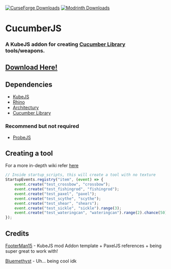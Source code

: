 [![CurseForge Downloads](https://img.shields.io/curseforge/dt/981646?style=for-the-badge&logo=curseforge&color=ff784d)](https://www.curseforge.com/minecraft/mc-mods/cucumberjs)
[![Modrinth Downloads](https://img.shields.io/modrinth/dt/BjdncDG7?style=for-the-badge&logo=modrinth&color=17b85a)](https://modrinth.com/mod/cucumberjs)

# CucumberJS
### A KubeJS addon for creating [Cucumber Library](https://github.com/BlakeBr0/Cucumber) tools/weapons.

## [Download Here!](https://modrinth.com/mod/cucumberjs)

## Dependencies
- [KubeJS](https://www.curseforge.com/minecraft/mc-mods/kubejs)
- [Rhino](https://www.curseforge.com/minecraft/mc-mods/rhino)
- [Architectury](https://www.curseforge.com/minecraft/mc-mods/architectury-api)
- [Cucumber Library](https://www.curseforge.com/minecraft/mc-mods/cucumber)
### Recommend but not required
- [ProbeJS](https://www.curseforge.com/minecraft/mc-mods/probejs)

## Creating a tool
For a more in-depth wiki refer [here](https://github.com/Bluemethyst/CucumberJS/wiki)
```js
// Inside startup_scripts, this will create a tool with no texture
StartupEvents.registry("item", (event) => {
    event.create("test_crossbow", "crossbow");
    event.create("test_fishingrod", "fishingrod");
    event.create("test_paxel", "paxel");
    event.create("test_scythe", "scythe");
    event.create("test_shear", "shears");
    event.create("test_sickle", "sickle").range(3);
    event.create("test_wateringcan", "wateringcan").range(2).chance(50);
});
```

## Credits
[FooterMan15](https://github.com/FooterMan15) - KubeJS mod Addon template + PaxelJS references + being super great to work with!

[Bluemethyst](https://bluemethyst.dev) - Uh... being cool idk
